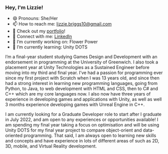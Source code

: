 ### Hey, I'm Lizzie!

- 😄 Pronouns: She/Her
- 📫 How to reach me: lizzie.briggs10@gmail.com
- 🔗 Check out my [portfolio](https://lizziebriggs10.wixsite.com/portfolio)!
- 🤝 Connect with me: [LinkedIn](https://www.linkedin.com/in/lizzie-briggs/)
- 🔭 I’m currently working on: Flower Power
- 🌱 I’m currently learning: Unity DOTS

I’m a final-year student studying Games Design and Development with an endorsement in programming at the University of Greenwich. I also took a placement year at Unity Technologies as a Sustained Engineer before moving into my third and final year. I’ve had a passion for programming ever since my first project with Scratch when I was 13 years old, and since then had a strong interest in learning new programming languages, going from Python, to Java, to web development with HTML and CSS, then to C# and C++ which are my core languages now. I also now have three years of experience in developing games and applications with Unity, as well as well 3 months experience developing games with Unreal Engine in C++.

I am currently looking for a Graduate Developer role to start after I graduate in July 2022, and am open to any experiences or opportunities available! I am spending my final year taking a focus on optimisation and will be using Unity DOTS for my final year project to compare object-orient and data-oriented programming. That said, I am always open to learning new skills and concepts and have experience in lots of different areas of such as 2D, 3D, mobile, and Virtual Reality development.
